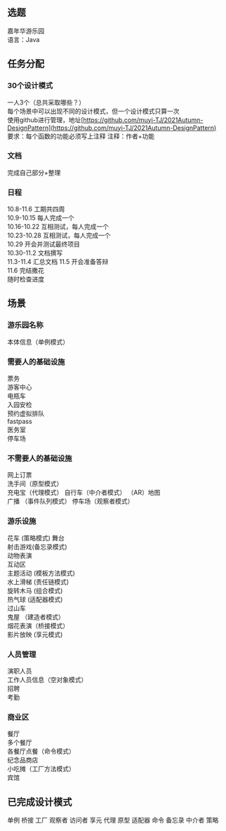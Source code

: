 ## 选题
  嘉年华游乐园  
  语言：Java

## 任务分配
### 30个设计模式
  一人3个（总共采取哪些？）  
  每个场景中可以出现不同的设计模式，但一个设计模式只算一次  
  使用github进行管理，地址[https://github.com/muyi-TJ/2021Autumn-DesignPattern](https://github.com/muyi-TJ/2021Autumn-DesignPattern)  
  要求：每个函数的功能必须写上注释
  注释：作者+功能
### 文档
  完成自己部分+整理

### 日程
  10.8-11.6 工期共四周  
  10.9-10.15 每人完成一个  
  10.16-10.22 互相测试，每人完成一个  
  10.23-10.28 互相测试，每人完成一个  
  10.29 开会并测试最终项目  
  10.30-11.2 文档撰写  
  11.3-11.4 汇总文档
  11.5 开会准备答辩  
  11.6 完结撒花  
  随时检查进度
## 场景
### 游乐园名称
  
  本体信息（单例模式）

### 需要人的基础设施
  票务  
  游客中心  
  电瓶车  
  入园安检  
  预约虚拟排队  
  fastpass  
  医务室  
  停车场
  
### 不需要人的基础设施
  网上订票  
  洗手间（原型模式）  
  充电宝（代理模式）
  自行车（中介者模式）
  （AR）地图  
  广播  （事件队列模式）
  停车场（观察者模式）


### 游乐设施
  花车 (策略模式) 
  舞台  
  射击游戏(备忘录模式)   
  动物表演  
  互动区   
  主题活动 (模板方法模式)  
  水上滑梯  (责任链模式)  
  旋转木马  (组合模式)  
  热气球 (适配器模式)   
  过山车  
  鬼屋 （建造者模式）  
  烟花表演（桥接模式）  
  影片放映 (享元模式)
  
### 人员管理
  演职人员  
  工作人员信息（空对象模式）  
  招聘  
  考勤  
  
  
### 商业区
  餐厅  
  多个餐厅  
  各餐厅点餐（命令模式）  
  纪念品商店  
  小吃摊（工厂方法模式）  
  宾馆  
  
## 已完成设计模式
单例
桥接
工厂
观察者
访问者
享元
代理
原型
适配器
命令
备忘录
中介者
策略
